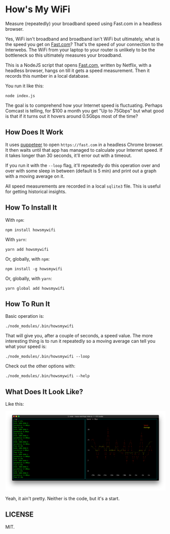 How's My WiFi
=============

Measure (repeatedly) your broadband speed using Fast.com in a headless browser.

Yes, WiFi isn't broadband and broadband isn't WiFi but ultimately, what
is the speed you get on [Fast.com](https://fast.com)? That's the speed
of your connection to the Interwebs. The WiFi from your laptop to your
router is unlikely to be the bottleneck so this ultimately measures your
broadband.

This is a NodeJS script that opens [Fast.com](https://fast.com), written
by Netflix, with a headless browser, hangs on till it gets a
speed measurement. Then it records this number in a local database.

You run it like this:

    node index.js

The goal is to comprehend how your Internet speed is fluctuating.
Perhaps Comcast is telling, for $100 a month you get "Up to 75Gbps"
but what good is that if it turns out it hovers around 0.5Gbps most of
the time?

How Does It Work
----------------

It uses [puppeteer](https://github.com/GoogleChrome/puppeteer) to open
`https://fast.com` in a headless Chrome browser. It then waits until
that app has managed to calculate your Internet speed. If it takes
longer than 30 seconds, it'll error out with a timeout.

If you run it with the `--loop` flag, it'll repeatedly do this operation
over and over with some sleep in between (default is 5 min) and
print out a graph with a moving average on it.

All speed measurements are recorded in a local `sqlite3` file. This is
useful for getting historical insights.


How To Install It
-----------------

With `npm`:

    npm install howsmywifi

With `yarn`:

    yarn add howsmywifi

Or, globally, with `npm`:

    npm install -g howsmywifi

Or, globally, with `yarn`:

    yarn global add howsmywifi


How To Run It
-------------

Basic operation is:

    ./node_modules/.bin/howsmywifi

That will give you, after a couple of seconds, a speed value.
The more interesting thing is to run it repeatedly so a moving average
can tell you what your speed is:

    ./node_modules/.bin/howsmywifi --loop

Check out the other options with:

    ./node_modules/.bin/howsmywifi --help


What Does It Look Like?
-----------------------

Like this:

![Screenshot](screenshot.png)

Yeah, it ain't pretty. Neither is the code, but it's a start.

LICENSE
-------

MIT.
